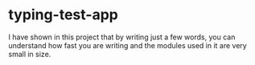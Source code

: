 # typing-test-app
I have shown in this project that by writing just a few words, you can understand how fast you are writing and the modules used in it are very small in size.
